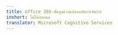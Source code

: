 ```yaml
---
title: office 365-ขั้นสูงความปลอดภัยการจัดการ
inshort: ไม่ได้กำหนด
translator: Microsoft Cognitive Services
---
```




